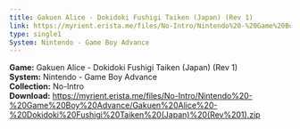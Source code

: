 ```yaml
---
title: Gakuen Alice - Dokidoki Fushigi Taiken (Japan) (Rev 1)
link: https://myrient.erista.me/files/No-Intro/Nintendo%20-%20Game%20Boy%20Advance/Gakuen%20Alice%20-%20Dokidoki%20Fushigi%20Taiken%20(Japan)%20(Rev%201).zip
type: single1
System: Nintendo - Game Boy Advance
---
```

<b>Game:</b> Gakuen Alice - Dokidoki Fushigi Taiken (Japan) (Rev 1)<br>
<b>System:</b> Nintendo - Game Boy Advance<br>
<b>Collection:</b> No-Intro<br>
<b>Download:</b> https://myrient.erista.me/files/No-Intro/Nintendo%20-%20Game%20Boy%20Advance/Gakuen%20Alice%20-%20Dokidoki%20Fushigi%20Taiken%20(Japan)%20(Rev%201).zip